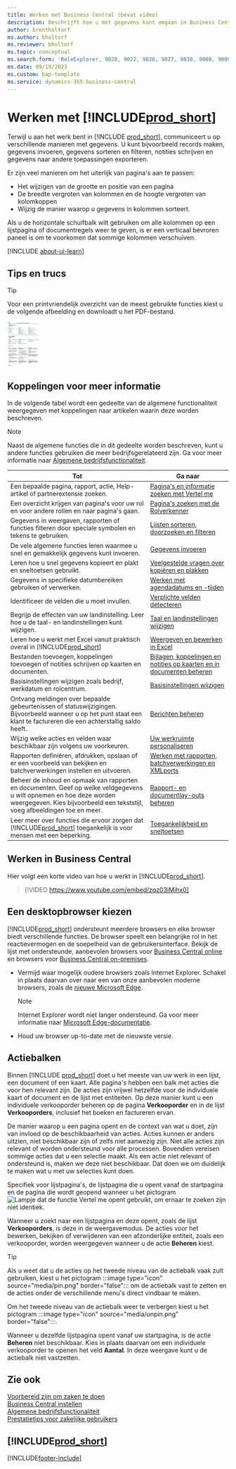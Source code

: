 ```yaml
---
title: Werken met Business Central (bevat video)
description: Beschrijft hoe u met gegevens kunt omgaan in Business Central.
author: brentholtorf
ms.author: bholtorf
ms.reviewer: bholtorf
ms.topic: conceptual
ms.search.form: 'RoleExplorer, 9020, 9022, 9026, 9027, 9030, 9000, 9009, 9004, 9005, 9024, 9006, 9007, 9010, 9016, 9017'
ms.date: 09/19/2023
ms.custom: bap-template
ms.service: dynamics-365-business-central
---
```

# Werken met [!INCLUDE[prod_short](includes/prod_short.md)]

Terwijl u aan het werk bent in [!INCLUDE [prod_short](includes/prod_short.md)], communiceert u op verschillende manieren met gegevens. U kunt bijvoorbeeld records maken, gegevens invoeren, gegevens sorteren en filteren, notities schrijven en gegevens naar andere toepassingen exporteren.

Er zijn veel manieren om het uiterlijk van pagina's aan te passen: 

* Het wijzigen van de grootte en positie van een pagina
* De breedte vergroten van kolommen en de hoogte vergroten van kolomkoppen
* Wijzig de manier waarop u gegevens in kolommen sorteert. 

Als u de horizontale schuifbalk wilt gebruiken om alle kolommen op een lijstpagina of documentregels weer te geven, is er een verticaal bevroren paneel is om te voorkomen dat sommige kolommen verschuiven.

[!INCLUDE [about-ui-learn](includes/about-ui-learn.md)]

## <a name="cheatsheet"></a>Tips en trucs

> [!TIP]
> Voor een printvriendelijk overzicht van de meest gebruikte functies kiest u de volgende afbeelding en downloadt u het PDF-bestand.
>
> [ ![Pictogram voor het PDF-bestand.](media/cheat_sheet_inline.png) ](media/cheat_sheet.pdf "Pictogram dat een PDF opent")

## Koppelingen voor meer informatie

In de volgende tabel wordt een gedeelte van de algemene functionaliteit weergegeven met koppelingen naar artikelen waarin deze worden beschreven.

> [!NOTE]
> Naast de algemene functies die in dit gedeelte worden beschreven, kunt u andere functies gebruiken die meer bedrijfsgerelateerd zijn. Ga voor meer informatie naar [Algemene bedrijfsfunctionaliteit](ui-across-business-areas.md).

| Tot  | Ga naar |
| --- | --- |
|Een bepaalde pagina, rapport, actie, Help-artikel of partnerextensie zoeken. |[Pagina's en informatie zoeken met Vertel me](ui-search.md) |
|Een overzicht krijgen van pagina's voor uw rol en voor andere rollen en naar pagina's gaan.|[Pagina's zoeken met de Rolverkenner](ui-role-explorer.md)|
|Gegevens in weergaven, rapporten of functies filteren door speciale symbolen en tekens te gebruiken. |[Lijsten sorteren, doorzoeken en filteren](ui-enter-criteria-filters.md) |
|De vele algemene functies leren waarmee u snel en gemakkelijk gegevens kunt invoeren.|[Gegevens invoeren](ui-enter-data.md)|
|Leren hoe u snel gegevens kopieert en plakt en sneltoetsen gebruikt.|[Veelgestelde vragen over kopiëren en plakken](faq-copy-paste.yml)|
|Gegevens in specifieke datumbereiken gebruiken of verwerken. |[Werken met agendadatums en -tijden](ui-enter-date-ranges.md) |
|Identificeer de velden die u moet invullen. |[Verplichte velden detecteren](ui-mandatory-fields.md) |
|Begrijp de effecten van uw landinstelling. Leer hoe u de taal- en landinstellingen kunt wijzigen.|[Taal en landinstellingen wijzigen](about-locale-language.md)|
|Leren hoe u werkt met Excel vanuit praktisch overal in [!INCLUDE[prod_short](includes/prod_short.md)]|[Weergeven en bewerken in Excel](across-work-with-excel.md)|
|Bestanden toevoegen, koppelingen toevoegen of notities schrijven op kaarten en documenten.|[Bijlagen, koppelingen en notities op kaarten en in documenten beheren](ui-how-add-link-to-record.md)|
|Basisinstellingen wijzigen zoals bedrijf, werkdatum en rolcentrum. |[Basisinstellingen wijzigen](ui-change-basic-settings.md) |
|Ontvang meldingen over bepaalde gebeurtenissen of statuswijzigingen. Bijvoorbeeld wanneer u op het punt staat een klant te factureren die een achterstallig saldo heeft.|[Berichten beheren](ui-smart-notifications.md)|
|Wijzig welke acties en velden waar beschikbaar zijn volgens uw voorkeuren.|[Uw werkruimte personaliseren](ui-personalization-user.md) |
|Rapporten definiëren, afdrukken, opslaan of er een voorbeeld van bekijken en batchverwerkingen instellen en uitvoeren.|[Werken met rapporten, batchverwerkingen en XMLports](ui-work-report.md)|
|Beheer de inhoud en opmaak van rapporten en documenten. Geef op welke veldgegevens u wilt opnemen en hoe deze worden weergegeven. Kies bijvoorbeeld een tekststijl, voeg afbeeldingen toe en meer.|[Rapport- en documentlay-outs beheren](ui-manage-report-layouts.md) |
|Leer meer over functies die ervoor zorgen dat [!INCLUDE[prod_short](includes/prod_short.md)] toegankelijk is voor mensen met een beperking.|[Toegankelijkheid en sneltoetsen](ui-accessibility.md)|

## Werken in Business Central

Hier volgt een korte video van hoe u werkt in [!INCLUDE[prod_short](includes/prod_short.md)].

> [!VIDEO https://www.youtube.com/embed/zqz03iMihx0]

## Een desktopbrowser kiezen

[!INCLUDE[prod_short](includes/prod_short.md)] ondersteunt meerdere browsers en elke browser biedt verschillende functies. De browser speelt een belangrijke rol in het reactievermogen en de soepelheid van de gebruikersinterface. Bekijk de lijst met ondersteunde, aanbevolen browsers voor [Business Central online](./product-requirements.md) en browsers voor [Business Central on-premises](/dynamics365/business-central/dev-itpro/deployment/system-requirement-business-central-v15).

- Vermijd waar mogelijk oudere browsers zoals Internet Explorer. Schakel in plaats daarvan over naar een van onze aanbevolen moderne browsers, zoals de [nieuwe Microsoft Edge](https://www.microsoft.com/edge/).  

    > [!NOTE]
    > Internet Explorer wordt niet langer ondersteund. Ga voor meer informatie naar [Microsoft Edge-documentatie](https://support.microsoft.com/hub/4337664/microsoft-edge-help).
- Houd uw browser up-to-date met de nieuwste versie.

## Actiebalken

Binnen [!INCLUDE [prod_short](includes/prod_short.md)] doet u het meeste van uw werk in een lijst, een document of een kaart. Alle pagina's hebben een balk met acties die voor hen relevant zijn. De acties zijn vrijwel hetzelfde voor de individuele kaart of document en de lijst met entiteiten. Op deze manier kunt u een individuele verkooporder beheren op de pagina **Verkooporder** en in de lijst **Verkooporders**, inclusief het boeken en factureren ervan.  

De manier waarop u een pagina opent en de context van wat u doet, zijn van invloed op de beschikbaarheid van acties. Acties kunnen er anders uitzien, niet beschikbaar zijn of zelfs niet aanwezig zijn. Niet alle acties zijn relevant of worden ondersteund voor alle processen. Bovendien vereisen sommige acties dat u een selectie maakt. Als een actie niet relevant of ondersteund is, maken we deze niet beschikbaar. Dat doen we om duidelijk te maken wat u met uw selecties kunt doen.

Specifiek voor lijstpagina's, de lijstpagina die u opent vanaf de startpagina en de pagina die wordt geopend wanneer u het pictogram ![Lampje dat de functie Vertel me opent](media/ui-search/search_small.png "Vertel me wat u wilt doen") gebruikt, om ernaar te zoeken zijn niet identiek.  

Wanneer u zoekt naar een lijstpagina en deze opent, zoals de lijst **Verkooporders**, is deze in de weergavemodus. De acties voor het bewerken, bekijken of verwijderen van een afzonderlijke entiteit, zoals een verkooporder, worden weergegeven wanneer u de actie **Beheren** kiest.  

> [!TIP]
> Als u weet dat u de acties op het tweede niveau van de actiebalk vaak zult gebruiken, kiest u het pictogram :::image type="icon" source="media/pin.png" border="false"::: om de actiebalk vast te zetten en de acties onder de verschillende menu's direct vindbaar te maken.
>
> Om het tweede niveau van de actiebalk weer te verbergen kiest u het pictogram :::image type="icon" source="media/unpin.png" border="false":::.

Wanneer u dezelfde lijstpagina opent vanaf uw startpagina, is de actie **Beheren** niet beschikbaar. Kies in plaats daarvan om een individuele verkooporder te openen het veld **Aantal**. In deze weergave kunt u de actiebalk niet vastzetten.  

## Zie ook

[Voorbereid zijn om zaken te doen](ui-get-ready-business.md)  
[Business Central instellen](setup.md)  
[Algemene bedrijfsfunctionaliteit](ui-across-business-areas.md)  
[Prestatietips voor zakelijke gebruikers](/dynamics365/business-central/dev-itpro/performance/performance-users?toc=/dynamics365/business-central/toc.json)

## [!INCLUDE[prod_short](includes/free_trial_md.md)]

[!INCLUDE[footer-include](includes/footer-banner.md)]
